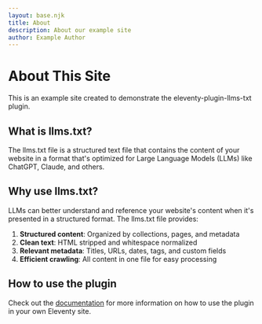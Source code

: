 ```yaml
---
layout: base.njk
title: About
description: About our example site
author: Example Author
---
```


# About This Site

This is an example site created to demonstrate the eleventy-plugin-llms-txt plugin.

## What is llms.txt?

The llms.txt file is a structured text file that contains the content of your website in a format that's optimized for Large Language Models (LLMs) like ChatGPT, Claude, and others.

## Why use llms.txt?

LLMs can better understand and reference your website's content when it's presented in a structured format. The llms.txt file provides:

1. **Structured content**: Organized by collections, pages, and metadata
2. **Clean text**: HTML stripped and whitespace normalized
3. **Relevant metadata**: Titles, URLs, dates, tags, and custom fields
4. **Efficient crawling**: All content in one file for easy processing

## How to use the plugin

Check out the [documentation](https://github.com/yourusername/eleventy-plugin-llms-txt) for more information on how to use the plugin in your own Eleventy site.
